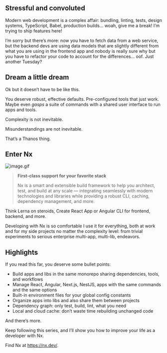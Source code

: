 ## Stressful and convoluted

Modern web development is a complex affair: bundling, linting, tests, design systems, TypeScript, Babel, production builds… woah, give me a break! I’m trying to ship features here!

I’m sorry but there’s more: now you have to fetch data from a web service, but the backend devs are using data models that are slightly different from what you are using in the frontend app and nobody is really sure why but you have to refactor your code to account for the differences… oof.
Just another Tuesday?

## Dream a little dream

Ok but it doesn’t have to be like this.

You deserve robust, effective defaults. Pre-configured tools that just work. Maybe even _*gasps*_ a suite of commands with a shared user interface to run apps and tools.

Complexity is not inevitable.

Misunderstandings are not inevitable.

That’s a Thanos thing.

## Enter Nx

![image.gif](https://cdn.hashnode.com/res/hashnode/image/upload/v1625259477851/ddoQcwVyj.gif)

> **First-class support for your favorite stack**
>
> Nx is a smart and extensible build framework to help you architect, test, and build at any scale — integrating seamlessly with modern technologies and libraries while providing a robust CLI, caching, dependency management, and more.

Think Lerna on steroids, Create React App or Angular CLI for frontend, backend, and more.

Developing with Nx is so comfortable I use it for everything, both at work and for my side projects no matter the complexity level: from trivial experiments to serious enterprise multi-app, multi-lib, endeavors.

## Highlights

If you read this far, you deserve some bullet points:

* Build apps and libs in the same monorepo sharing dependencies, tools, and workflows
* Manage React, Angular, Next.js, NestJS, apps with the same commands and the same options
* Built-in environment files for your global config constants
* Organize apps into libs and also share them between projects
* Dependency graph: only test, build, lint, what you need
* Local and cloud cache: don’t waste time rebuilding unchanged code

And there’s more.

Keep following this series, and I’ll show you how to improve your life as a developer with Nx.

Find Nx at https://nx.dev/.